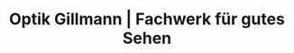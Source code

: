 ---
title: "Optik Gillmann | Fachwerk für gutes Sehen"
url: /trochtelfingen/optik-gillmann-fachwerk-fuer-gutes-sehen/
shop: Optiker
---